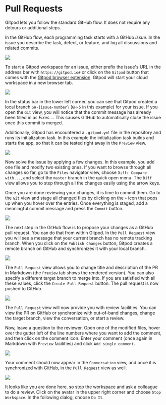 # Pull Requests

Gitpod lets you follow the standard GitHub flow. It does not require any detours or
additional steps.

In the GitHub flow, each programming task starts with a GitHub _issue_. In the issue you describe
the task, defect, or feature, and log all discussions and related commits.

![](images/pr-GitHub-issue.png)

To start a Gitpod workspace for an issue, either prefix the issue's URL in the address bar with
`https://gitpod.io#` or click on the `Gitpod` button that comes with the [Gitpod browser
extension](20_Browser_Extension.md). Gitpod will start your cloud workspace in a new browser tab.

![](images/pr-gitpod-started.png)

In the status bar in the lower left corner, you can see that Gitpod created a local branch `GH-{issue-number}`
(`GH-5` in this example) for your issue. If you open the `Git` view, you will notice that the commit message has
already been filled in as _Fixes..._. This causes GitHub to automatically close the issue once this commit is
merged.

Additionally, Gitpod has encountered a `.gitpod.yml` file in the repository and runs its
initialization task. In this example the initialization task builds and starts the app, so that it
can be tested right away in the `Preview` view.

![](images/pr-preview.png)

Now solve the issue by applying a few changes. In this example, you add one file and modify two
existing ones. If you want to browse through all changes so far, go to the `Files` navigator view,
choose `Diff: Compare with...`, and select the `master` branch in the quick open menu. The `Diff`
view allows you to step through all the changes easily using the arrow keys.

Once you are done reviewing your changes, it is time to commit them. Go to the `Git` view and stage
all changed files by clicking on the `+` icon that pops up when you hover over the entries. Once
everything is staged, add a meaningful commit message and press the `Commit` button.

![](images/pr-commit.png)

The next step in the GitHub flow is to propose your changes as a GitHub pull request. You can do that
from within Gitpod. In the `Pull Request` view you will see a message that your current
branch has no remote tracking branch. When you click on the `Publish Changes` button, Gitpod creates a
remote branch on GitHub and synchronizes it with your local branch.

![](images/pr-confirm-publish.png)

The `Pull Request` view allows you to change title and description of the PR in Markdown (the
`Preview` tab shows the rendered version). You can also specify a different target branch to merge
into. If you are satisfied with all these values, click the `Create Pull Request` button. The pull
request is now pushed to GitHub.

![](images/pr-new.png)

The `Pull Request` view will now provide you with review facilities. You can view the PR on GitHub
or synchronize with out-of-band changes, change the target branch, view the conversation, or
start a review.

Now, leave a question to the reviewer. Open one of the modified files, hover over the gutter left
of the line numbers where you want to add the comment, and then click on the comment icon. Enter
your comment (once again in Markdown with `Preview` facilities) and click `Add single comment`.

![](images/pr-add-comment.png)

Your comment should now appear in the `Conversation` view, and once it is synchronized with GitHub,
in the `Pull Request` view as well.

![](images/pr-stop-ws.png)

It looks like you are done here, so stop the workspace and ask a colleague to do a review.
Click on the avatar in the upper right corner and choose `Stop Workspace`. In the following dialog,
choose `Do It`.
